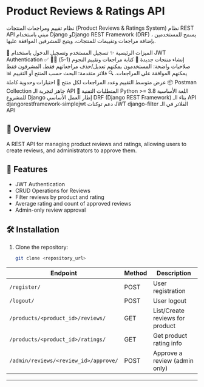 # Product Reviews & Ratings API
نظام تقييم ومراجعات المنتجات (Product Reviews & Ratings System)
نظام REST API مبني باستخدام Django وDjango REST Framework (DRF) ، يسمح للمستخدمين بإضافة مراجعات وتقييمات للمنتجات، ويتيح للمشرفين الموافقة عليها.

🔧 الميزات الرئيسية
✨ تسجيل المستخدم وتسجيل الدخول باستخدام JWT Authentication
✅ إنشاء منتجات جديدة
💬 كتابة مراجعات وتقييم النجوم (1-5)
👮‍♂️ صلاحيات واضحة:
المستخدمون يمكنهم تعديل/حذف مراجعاتهم فقط.
المشرفون فقط يمكنهم الموافقة على المراجعات.
🔍 فلاتر متقدمة: البحث حسب المنتج أو التقييم
📊 عرض متوسط التقييم وعدد المراجعات لكل منتج
🧪 اختبارات وحدوية كاملة
📦 Postman Collection جاهز لتجربة الـ API
🧩 المتطلبات التقنية
Python >= 3.8
اللغة الأساسية للمشروع
Django
إطار العمل الأساسي
DRF (Django REST Framework)
بناء الـ API
djangorestframework-simplejwt
دعم توكنات JWT
django-filter
الفلاتر في الـ API
## 📖 Overview
A REST API for managing product reviews and ratings, allowing users to create reviews, and administrators to approve them.

## 🚀 Features
- JWT Authentication
- CRUD Operations for Reviews
- Filter reviews by product and rating
- Average rating and count of approved reviews
- Admin-only review approval

## 🛠️ Installation
1. Clone the repository:
   ```bash
   git clone <repository_url>
| Endpoint                              | Method | Description                     |
| ------------------------------------- | ------ | ------------------------------- |
| `/register/`                          | POST   | User registration               |
| `/logout/`                            | POST   | User logout                     |
| `/products/<product_id>/reviews/`     | GET    | List/Create reviews for product |
| `/products/<product_id>/ratings/`     | GET    | Get product rating info         |
| `/admin/reviews/<review_id>/approve/` | POST   | Approve a review (admin only)   |


---


